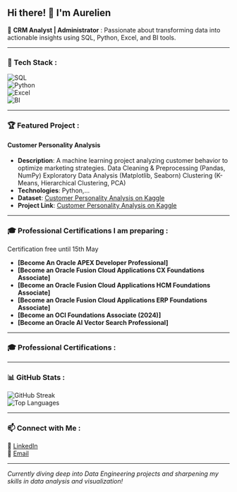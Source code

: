 ## Hi there! 👋 I'm Aurelien

🚀 **CRM Analyst | Administrator** :
Passionate about transforming data into actionable insights using SQL, Python, Excel, and BI tools.

---

### 🔧 Tech Stack :

![SQL](https://img.shields.io/badge/SQL-4479A1?style=for-the-badge&logo=postgresql&logoColor=white)  
![Python](https://img.shields.io/badge/Python-3776AB?style=for-the-badge&logo=python&logoColor=white)  
![Excel](https://img.shields.io/badge/Excel-217346?style=for-the-badge&logo=microsoft-excel&logoColor=white)  
![BI](https://img.shields.io/badge/BI-PowerBI-01A982?style=for-the-badge&logo=power-bi&logoColor=white)

---

### 🏆 Featured Project :

#### Customer Personality Analysis
- **Description**: A machine learning project analyzing customer behavior to optimize marketing strategies.
Data Cleaning & Preprocessing (Pandas, NumPy)
Exploratory Data Analysis (Matplotlib, Seaborn)
Clustering (K-Means, Hierarchical Clustering, PCA)
- **Technologies**: Python,...
- **Dataset**: [Customer Personality Analysis on Kaggle](https://www.kaggle.com/datasets/imakash3011/customer-personality-analysis/code?datasetId=1546318&sortBy=voteCount)
- **Project Link**: [Customer Personality Analysis on Kaggle](https://github.com/AurelienGgt/Customer-Personality-Analysis)

---

### 🎓 Professional Certifications I am preparing :

Certification free until 15th May

- **[Become An Oracle APEX Developer Professional]** 
- **[Become an Oracle Fusion Cloud Applications CX Foundations Associate]**
- **[Become an Oracle Fusion Cloud Applications HCM Foundations Associate]**
- **[Become an Oracle Fusion Cloud Applications ERP Foundations Associate]**
- **[Become an OCI Foundations Associate (2024)]**
- **[Become an Oracle AI Vector Search Professional]**

---

### 🎓 Professional Certifications :


---
### 📊 GitHub Stats :

![GitHub Streak](https://streak-stats.demolab.com?user=yourusername&theme=dark&hide_border=true)  
![Top Languages](https://github-readme-stats.vercel.app/api/top-langs/?username=yourusername&layout=compact&theme=dark)

---

### 📫 Connect with Me :

💼 [LinkedIn](X)  
📧 [Email](X)

---

*Currently diving deep into Data Engineering projects and sharpening my skills in data analysis and visualization!*
